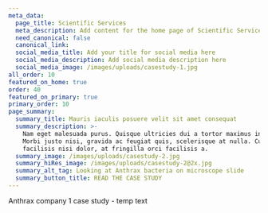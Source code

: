 ```yaml
---
meta_data:
  page_title: Scientific Services
  meta_description: Add content for the home page of Scientific Services here...
  need_canonical: false
  canonical_link:
  social_media_title: Add your title for social media here
  social_media_description: Add social media description here
  social_media_image: /images/uploads/casestudy-1.jpg
all_order: 10
featured_on_home: true
order: 40
featured_on_primary: true
primary_order: 10
page_summary:
  summary_title: Mauris iaculis posuere velit sit amet consequat
  summary_description: >-
    Nam eget malesuada purus. Quisque ultricies dui a tortor maximus interdum.
    Morbi justo nisi, gravida ac feugiat quis, scelerisque at nulla. Curabitur
    facilisis nisi dolor, at fringilla orci facilisis a.
  summary_image: /images/uploads/casestudy-2.jpg
  summary_hiRes_image: /images/uploads/casestudy-2@2x.jpg
  summary_alt_tag: Looking at Anthrax bacteria on microscope slide
  summary_button_title: READ THE CASE STUDY
---
```


Anthrax company 1 case study - temp text
